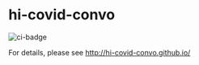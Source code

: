 # hi-covid-convo

![ci-badge](https://github.com/hi-covid-convo/hi-covid-convo/workflows/hi-covid-convo/badge.svg)

For details, please see http://hi-covid-convo.github.io/ 
